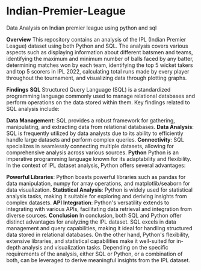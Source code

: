 # Indian-Premier-League
Data Analysis on Indian premier league using python and sql


**Overview**
This repository contains an analysis of the IPL (Indian Premier League) dataset using both Python and SQL. The analysis covers various aspects such as displaying information about different batsmen and teams, identifying the maximum and minimum number of balls faced by any batter, determining matches won by each team, identifying the top 5 wicket takers and top 5 scorers in IPL 2022, calculating total runs made by every player throughout the tournament, and visualizing data through plotting graphs.

**Findings**
**SQL**
Structured Query Language (SQL) is a standardized programming language commonly used to manage relational databases and perform operations on the data stored within them. Key findings related to SQL analysis include:

**Data Management**: SQL provides a robust framework for gathering, manipulating, and extracting data from relational databases.
**Data Analysis**: SQL is frequently utilized by data analysts due to its ability to efficiently handle large datasets and perform complex queries.
**Connectivity**: SQL specializes in seamlessly connecting multiple datasets, allowing for comprehensive analysis across various sources.
**Python**
Python is an imperative programming language known for its adaptability and flexibility. In the context of IPL dataset analysis, Python offers several advantages:

**Powerful Libraries**: Python boasts powerful libraries such as pandas for data manipulation, numpy for array operations, and matplotlib/seaborn for data visualization.
**Statistical Analysis**: Python is widely used for statistical analysis tasks, making it suitable for exploring and deriving insights from complex datasets.
**API Integration**: Python's versatility extends to integrating with various APIs, facilitating data retrieval and integration from diverse sources.
**Conclusion**
In conclusion, both SQL and Python offer distinct advantages for analyzing the IPL dataset. SQL excels in data management and query capabilities, making it ideal for handling structured data stored in relational databases. On the other hand, Python's flexibility, extensive libraries, and statistical capabilities make it well-suited for in-depth analysis and visualization tasks. Depending on the specific requirements of the analysis, either SQL or Python, or a combination of both, can be leveraged to derive meaningful insights from the IPL dataset.




